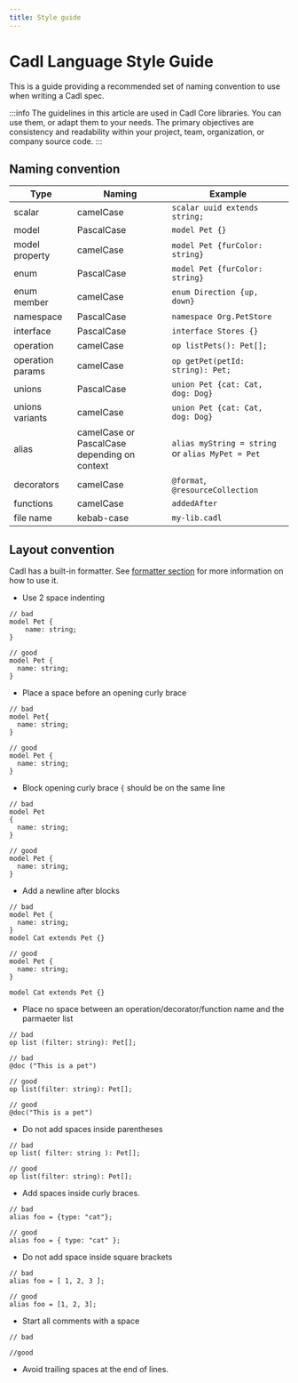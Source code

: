 ```yaml
---
title: Style guide
---
```


# Cadl Language Style Guide

This is a guide providing a recommended set of naming convention to use when writing a Cadl spec.

:::info
The guidelines in this article are used in Cadl Core libraries. You can use them, or adapt them to your needs. The primary objectives are consistency and readability within your project, team, organization, or company source code.
:::

## Naming convention

| Type             | Naming                                       | Example                                          |
| ---------------- | -------------------------------------------- | ------------------------------------------------ |
| scalar           | camelCase                                    | `scalar uuid extends string;`                    |
| model            | PascalCase                                   | `model Pet {}`                                   |
| model property   | camelCase                                    | `model Pet {furColor: string}`                   |
| enum             | PascalCase                                   | `model Pet {furColor: string}`                   |
| enum member      | camelCase                                    | `enum Direction {up, down}`                      |
| namespace        | PascalCase                                   | `namespace Org.PetStore`                         |
| interface        | PascalCase                                   | `interface Stores {}`                            |
| operation        | camelCase                                    | `op listPets(): Pet[];`                          |
| operation params | camelCase                                    | `op getPet(petId: string): Pet;`                 |
| unions           | PascalCase                                   | `union Pet {cat: Cat, dog: Dog}`                 |
| unions variants  | camelCase                                    | `union Pet {cat: Cat, dog: Dog}`                 |
| alias            | camelCase or PascalCase depending on context | `alias myString = string` or `alias MyPet = Pet` |
| decorators       | camelCase                                    | `@format`, `@resourceCollection`                 |
| functions        | camelCase                                    | `addedAfter`                                     |
| file name        | kebab-case                                   | `my-lib.cadl`                                    |

## Layout convention

Cadl has a built-in formatter. See [formatter section](./formatter.md) for more information on how to use it.

- Use 2 space indenting

<!-- prettier-ignore -->
```cadl
// bad
model Pet {
    name: string;
}

// good
model Pet {
  name: string;
}
```

- Place a space before an opening curly brace

<!-- prettier-ignore -->
```cadl
// bad
model Pet{
  name: string;
}

// good
model Pet {
  name: string;
}
```

- Block opening curly brace `{` should be on the same line

<!-- prettier-ignore -->
```cadl
// bad
model Pet 
{
  name: string;
}

// good
model Pet {
  name: string;
}
```

- Add a newline after blocks

<!-- prettier-ignore -->
```cadl
// bad
model Pet {
  name: string;
}
model Cat extends Pet {}

// good
model Pet {
  name: string;
}

model Cat extends Pet {}
```

- Place no space between an operation/decorator/function name and the parmaeter list

<!-- prettier-ignore -->
```cadl
// bad
op list (filter: string): Pet[];

// bad
@doc ("This is a pet")

// good
op list(filter: string): Pet[];

// good
@doc("This is a pet")
```

- Do not add spaces inside parentheses

<!-- prettier-ignore -->
```cadl
// bad
op list( filter: string ): Pet[];

// good
op list(filter: string): Pet[];

```

- Add spaces inside curly braces.

<!-- prettier-ignore -->
```cadl
// bad
alias foo = {type: "cat"};

// good
alias foo = { type: "cat" };
```

- Do not add space inside square brackets

<!-- prettier-ignore -->
```cadl
// bad
alias foo = [ 1, 2, 3 ];

// good
alias foo = [1, 2, 3];
```

- Start all comments with a space

<!-- prettier-ignore -->
```cadl
// bad

//good
```

- Avoid trailing spaces at the end of lines.
